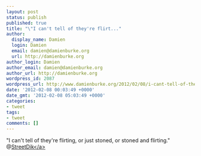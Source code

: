 ```yaml
---
layout: post
status: publish
published: true
title: "\"I can't tell of they're flirt..."
author:
  display_name: Damien
  login: Damien
  email: damien@damienburke.org
  url: http://damienburke.org
author_login: Damien
author_email: damien@damienburke.org
author_url: http://damienburke.org
wordpress_id: 2087
wordpress_url: http://www.damienburke.org/2012/02/08/i-cant-tell-of-theyre-flirt/
date: '2012-02-08 00:03:49 +0000'
date_gmt: '2012-02-08 05:03:49 +0000'
categories:
- tweet
tags:
- tweet
comments: []
---
```

<p>"I can't tell of they're flirting, or just stoned, or stoned and flirting." @<a href="http:&#47;&#47;twitter.com&#47;StreetDik" class="aktt_username">StreetDik<&#47;a></p>
